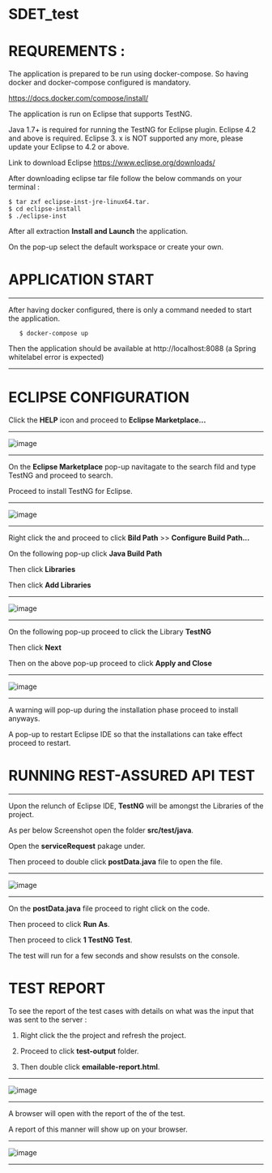 # SDET_test
# REQUREMENTS : 
The application is prepared to be run using docker-compose. So having docker and docker-compose configured is mandatory.

https://docs.docker.com/compose/install/

The application is run on Eclipse that supports TestNG.

Java 1.7+ is required for running the TestNG for Eclipse plugin. Eclipse 4.2 and above is required. Eclipse 3. x is NOT supported any more, please update your Eclipse to 4.2 or above.

Link to download Eclipse https://www.eclipse.org/downloads/

After downloading eclipse tar file follow the below commands on your terminal :

    $ tar zxf eclipse-inst-jre-linux64.tar.
    $ cd eclipse-install
    $ ./eclipse-inst

After all extraction **Install and Launch** the application.

On the pop-up select the default workspace or create your own.

# APPLICATION START

* * *

After having docker configured, there is only a command needed to start the application.

       $ docker-compose up
       
Then the application should be available at http://localhost:8088 (a Spring whitelabel error is expected)

* * *

# ECLIPSE CONFIGURATION

Click the **HELP** icon and proceed to **Eclipse Marketplace...**

* * *

![image](https://user-images.githubusercontent.com/49020846/147745427-209dfeec-75db-4b0f-82d1-b0693011f75a.png)

* * *

On the **Eclipse Marketplace** pop-up navitagate to the search fild and type TestNG and proceed to search.

Proceed to install TestNG for Eclipse.

* * *

![image](https://user-images.githubusercontent.com/49020846/147746227-af414d31-a4c1-45d4-a878-90ec0282816d.png)

* * *

Right click the and proceed to click **Bild Path** >> **Configure Build Path...**

On the following pop-up click **Java Build Path**

Then click **Libraries**

Then click **Add Libraries**

* * *

![image](https://user-images.githubusercontent.com/49020846/147746654-25d59c06-d0cc-46a1-9319-7fd9b403746c.png)

* * *

On the following pop-up proceed to click the Library **TestNG**


Then click **Next**


Then on the above pop-up proceed to click **Apply and Close**

* * *

![image](https://user-images.githubusercontent.com/49020846/147746758-e73c29d9-53e4-4c0a-969c-4474c3f90776.png)

* * *

A warning will pop-up during the installation phase proceed to install anyways.

A pop-up to restart Eclipse IDE so that the installations can take effect proceed to restart.


# RUNNING REST-ASSURED API TEST

* * *

Upon the relunch of Eclipse IDE, **TestNG** will be amongst the Libraries of the project.

As per below Screenshot open the folder **src/test/java**.

Open the **serviceRequest** pakage under.

Then proceed to double click **postData.java** file to open the file.

* * *
![image](https://user-images.githubusercontent.com/49020846/147748753-8393d2b4-0948-4186-80bf-dad091dd8a8c.png)
* * *


On the **postData.java** file proceed to right click on the code.

Then proceed to click **Run As**.

Then proceed to click **1 TestNG Test**. 

The test will run for a few seconds and show resulsts on the console.


# TEST REPORT

To see the report of the test cases with details on what was the input that was sent to the server : 

1. Right click the the project and refresh the project.

2. Proceed to click **test-output** folder.

3. Then double click **emailable-report.html**.

* * *
![image](https://user-images.githubusercontent.com/49020846/147749504-ba3ac089-6852-44d4-ab6a-3f2c9f7e319d.png)
* * *

A browser will open with the report of the of the test.

A report of this manner will show up on your browser.

* * *

![image](https://user-images.githubusercontent.com/49020846/147749809-2adf47f0-b171-4040-ad38-8a287a3d335f.png)

* * *










